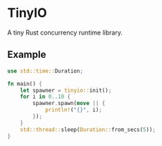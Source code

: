 # TinyIO

A tiny Rust concurrency runtime library.

## Example

```rust
use std::time::Duration;

fn main() {
    let spawner = tinyio::init();
    for i in 0..10 {
        spawner.spawn(move || {
            println!("{}", i);
        });
    }
    std::thread::sleep(Duration::from_secs(5));
}
```
